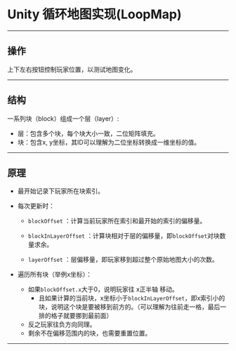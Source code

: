 # Unity  循环地图实现(LoopMap)

---------------

## 操作

上下左右按钮控制玩家位置，以测试地图变化。

--------------

## 结构

一系列块（block）组成一个层（layer）:

- 层：包含多个块，每个块大小一致，二位矩阵填充。
- 块：包含x, y坐标，其ID可以理解为二位坐标转换成一维坐标的值。

-------------------

## 原理

- 最开始记录下玩家所在块索引。

- 每次更新时：

  - `blockOffset` ：计算当前玩家所在索引和最开始的索引的偏移量。
  - `blockInLayerOffset` ：计算块相对于层的偏移量，即`blockOffset`对块数量求余。

  - `layerOffset` ：层偏移量，即玩家移到超过整个原始地图大小的次数。

- 遍历所有块（举例x坐标）：

  - 如果`blockOffset.x`大于0，说明玩家往 x正半轴 移动。
    - 且如果计算的当前块，x坐标小于`blockInLayerOffset`，即x索引小的块，说明这个块是要被移到前方的。（可以理解为往前走一格，最后一排的格子就要挪到最前面）
  - 反之玩家往负方向同理。
  - 剩余不在偏移范围内的块，也需要重置位置。



----









